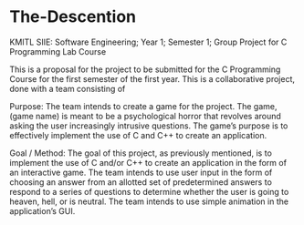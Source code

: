 # The-Descention
KMITL SIIE: Software Engineering; Year 1; Semester 1; Group Project for C Programming Lab Course

This is a proposal for the project to be submitted for the C Programming Course for the first semester of the first year. This is a collaborative project, done with a team consisting of 

Purpose:
The team intends to create a game for the project. The game, (game name) is meant to be a psychological horror that revolves around asking the user increasingly intrusive questions. The game’s purpose is to effectively implement the use of C and C++ to create an application.

Goal / Method:
The goal of this project, as previously mentioned, is to implement the use of C and/or C++ to create an application in the form of an interactive game. 
The team intends to use user input in the form of choosing an answer from an allotted set of predetermined answers to respond to a series of questions to determine whether the user is going to heaven, hell, or is neutral. 
The team intends to use simple animation in the application’s GUI.

